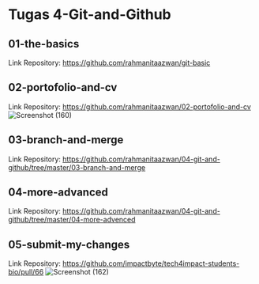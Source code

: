 # Tugas 4-Git-and-Github

## 01-the-basics
Link Repository: https://github.com/rahmanitaazwan/git-basic

## 02-portofolio-and-cv
Link Repository: https://github.com/rahmanitaazwan/02-portofolio-and-cv
![Screenshot (160)](https://user-images.githubusercontent.com/90668216/134201197-4220c958-aa6e-476c-9de2-99d313806a2f.png)


## 03-branch-and-merge
Link Repository: https://github.com/rahmanitaazwan/04-git-and-github/tree/master/03-branch-and-merge

## 04-more-advanced
Link Repository: https://github.com/rahmanitaazwan/04-git-and-github/tree/master/04-more-advenced

## 05-submit-my-changes
Link Repository: https://github.com/impactbyte/tech4impact-students-bio/pull/66
![Screenshot (162)](https://user-images.githubusercontent.com/90668216/134201068-3cea0f59-ba4a-4d9b-a6f6-804725ccc499.png)
